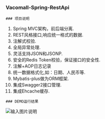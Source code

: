 ###  **Vacomall-Spring-RestApi** 
```
### 项目说明
```
1. Spring MVC架构，前后端分离.
2. REST风格接口,响应统一格式的数据.
3. 注解式校验.
4. 全局异常处理.
5. 灵活支持JSON和JSONP.
6. 安全的Redis Token校验，保证接口的安全性.
7. 注解+AOP日志记录
8. 统一数据格式化,如：日期、人民币等.
9. Mybatis-plus做为ORM框架.
10. 集成Swagger2接口管理.
11. 集成Ehcache缓存.

```
### DEMO运行结果
```
![输入图片说明](http://git.oschina.net/uploads/images/2016/1230/113028_70186e4b_89451.png "在这里输入图片标题")